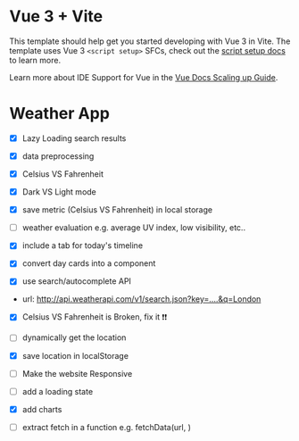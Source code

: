 # Vue 3 + Vite

This template should help get you started developing with Vue 3 in Vite. The template uses Vue 3 `<script setup>` SFCs, check out the [script setup docs](https://v3.vuejs.org/api/sfc-script-setup.html#sfc-script-setup) to learn more.

Learn more about IDE Support for Vue in the [Vue Docs Scaling up Guide](https://vuejs.org/guide/scaling-up/tooling.html#ide-support).

# Weather App
- [X] Lazy Loading search results
- [X] data preprocessing
- [X] Celsius VS Fahrenheit
- [X] Dark VS Light mode
- [X] save metric (Celsius VS Fahrenheit) in local storage
- [ ] weather evaluation e.g. average UV index, low visibility, etc..

- [X] include a tab for today's timeline
- [X] convert day cards into a component

- [X] use search/autocomplete API
- url: http://api.weatherapi.com/v1/search.json?key=....&q=London
- [X] Celsius VS Fahrenheit is Broken, fix it ❗❗

- [ ] dynamically get the location
- [X] save location in localStorage

- [ ] Make the website Responsive
- [ ] add a loading state
- [X] add charts
- [ ] extract fetch in a function e.g. fetchData(url, )